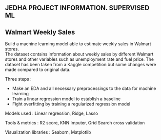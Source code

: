 ## JEDHA PROJECT INFORMATION. SUPERVISED ML

## Walmart Weekly Sales

Build a machine learning model able to estimate weekly sales in Walmart stores.<br>
The dataset contains information about weekly sales by different Walmart stores and other variables such as unemployment rate and fuel price. The dataset has been taken from a Kaggle competition but some changes were made compared to original data.

Three steps :
- Make an EDA and all necessary preprocessings to the data for machine learning
- Train a linear regression model to establish a baseline
- Fight overfitting by training a regularized regression model

Models used :
Linear regression, Ridge, Lasso

Tools & metrics :
R2 score, KNN Imputer, Grid Search cross validation

Visualization libraries :
Seaborn, Matplotlib
